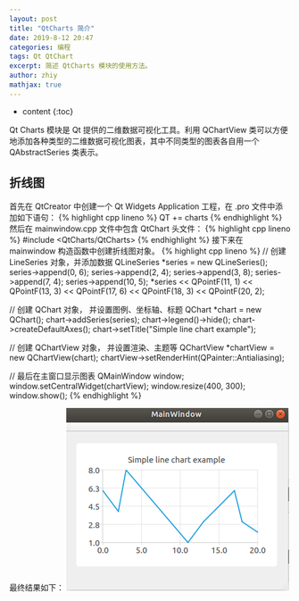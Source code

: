 ```yaml
---
layout: post
title: "QtCharts 简介"
date: 2019-8-12 20:47
categories: 编程
tags: Qt QtChart
excerpt: 简述 QtCharts 模块的使用方法。
author: zhiy
mathjax: true
---
```


* content
{:toc}

Qt Charts 模块是 Qt 提供的二维数据可视化工具。利用 QChartView 类可以方便地添加各种类型的二维数据可视化图表，其中不同类型的图表各自用一个 QAbstractSeries 类表示。




## 折线图
首先在 QtCreator 中创建一个 Qt Widgets Application 工程，在 .pro 文件中添加如下语句：
{% highlight cpp lineno %}
QT += charts
{% endhighlight %}
然后在 mainwindow.cpp 文件中包含 QtChart 头文件：
{% highlight cpp lineno %}
#include <QtCharts/QtCharts>
{% endhighlight %}
接下来在 mainwindow 构造函数中创建折线图对象。
{% highlight cpp lineno %}
// 创建 LineSeries 对象，并添加数据
QLineSeries *series = new QLineSeries();
series->append(0, 6);
series->append(2, 4);
series->append(3, 8);
series->append(7, 4);
series->append(10, 5);
*series << QPointF(11, 1) << QPointF(13, 3) << QPointF(17, 6) << QPointF(18, 3) << QPointF(20, 2);

// 创建 QChart 对象， 并设置图例、坐标轴、标题
QChart *chart = new QChart();
chart->addSeries(series);
chart->legend()->hide();
chart->createDefaultAxes();
chart->setTitle("Simple line chart example");

// 创建 QChartView 对象， 并设置渲染、主题等
QChartView *chartView = new QChartView(chart);
chartView->setRenderHint(QPainter::Antialiasing);

// 最后在主窗口显示图表
QMainWindow window;
window.setCentralWidget(chartView);
window.resize(400, 300);
window.show();
{% endhighlight %}

最终结果如下： 
![折线图示例](/images/QtCharts/linechart.png)

